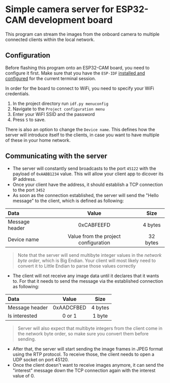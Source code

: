 # Simple camera server for ESP32-CAM development board

This program can stream the images from the onboard camera to multiple connected clients within the local network.

## Configuration

Before flashing this program onto an ESP32-CAM board, you need to configure it first. Make sure that you have the `ESP-IDF` [installed and configured](https://docs.espressif.com/projects/esp-idf/en/latest/esp32/get-started/index.html#manual-installation) for the current terminal session. 

In order for the board to connect to WiFi, you need to specify your WiFi credentials.

1. In the project directory run `idf.py menuconfig` 
2. Navigate to the `Project configuration menu`
3. Enter your WiFI SSID and the password
4. Press `S` to save.

There is also an option to change the `Device name`. This defines how the server will introduce itself to the clients, in case you want to have multiple of these in your home network.

## Communicating with the server

- The server will constantly send broadcasts to the port `45122` with the payload of `0xAABB1234` value. This will allow your client app to dicover its IP address.
- Once your client have the address, it should establish a TCP connection to the port `3452`
- As soon as the connection established, the server will send the "Hello message" to the client, which is defined as following:

| Data           | Value                                | Size     |
|:---------------|:------------------------------------:|:--------:|
| Message header | 0xCABFEEFD                           | 4 bytes  |
| Device name    | Value from the project configuration | 32 bytes |

> Note that the server will send multibyte integer values in the _network byte order_, which is Big Endian.
> Your client will most likely need to convert it to Little Endian to parse those values correctly

- The client will not receive any image data until it declares that it wants to. For that it needs to send the message via the established connection as following:

| Data           | Value      | Size     |
|:---------------|:----------:|:--------:|
| Message header | 0xAADCFBED | 4 bytes  |
| Is interested  | 0 or 1     | 1 byte   |

> Server will also expect that multibyte integers from the client come in the network byte order, so make sure you convert them before sending.

- After that, the server will start sending the image frames in JPEG format using the RTP protocol. To receive those, the client needs to open a UDP socket on port 45120.
- Once the client doesn't want to receive images anymore, it can send the "interest" message down the TCP connection again with the interest value of 0.
